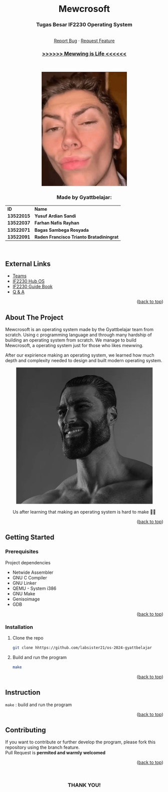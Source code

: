 <!-- Back to Top Link-->
<a name="readme-top"></a>


<br />
<div align="center">
  <h1 align="center">Mewcrosoft</h1>

  <p align="center">
    <h3>Tugas Besar IF2230 Operating System</h3>
    <br/>
    <a href="https://github.com/labsister21/os-2024-gyattbelajar/issues">Report Bug</a>
    ·
    <a href="https://github.com/labsister21/os-2024-gyattbelajar/issues">Request Feature</a>
    <br/>
    <h3><a href="https://www.youtube.com/shorts/9PGyaaxxvJg"> >>>>>> Mewwing is Life <<<<<< </a></h3>
<br>

![Mewing img](img/mewing.png)

  </p>
</div>

<!-- CONTRIBUTOR -->
<div align="center" id="contributor">
  <strong>
    <h3>Made by Gyattbelajar:</h3>
    <table align="center">
      <tr>
        <td>ID</td>
        <td>Name</td>
      </tr>
      <tr>
        <td>13522015</td>
        <td>Yusuf Ardian Sandi</td>
      </tr>
      <tr>
        <td>13522037</td>
        <td>Farhan Nafis Rayhan</td>
      </tr>
      <tr>
        <td>13522071</td>
        <td>Bagas Sambega Rosyada</td>
      </tr>
      <tr>
        <td>13522091</td>
        <td>Raden Francisco Trianto Bratadiningrat</td>
      </tr>
    </table>
  </strong>
  <br>
</div>


## External Links

- [Teams](https://docs.google.com/spreadsheets/d/1IjofJU7STaYPVOte2DYM28U3t6D67FddbMigU7Sp_Bo/edit#gid=2052696959)
- [IF2230 Hub OS](https://docs.google.com/document/d/1X_tgtBZ0KwjRRfyjQmozmAY3Q74JqgWiRd0Ag1a34G8/edit)
- [IF2230 Guide Book](https://docs.google.com/document/d/1EafdqpKWpYpU08w8AmKrEDCedrh8PvnGJ3bJWZEeFPU/edit)
- [Q & A](https://docs.google.com/spreadsheets/d/1rNPvGYgwL01TW3rRRyD6vJnfFd23knJb0enbeTEDYPc/edit#gid=59385452)

<p align="right">(<a href="#readme-top">back to top</a>)</p>

<!-- ABOUT THE PROJECT -->
## About The Project

Mewcrosoft is an operating system made by the Gyattbelajar team from scratch. Using c programming language and through many hardship of building an operating system from scratch. We manage to build Mewcrosoft, a operating system just for those who likes mewwing.

After our expirience making an operating system, we learned how much depth and complexity needed to design and built modern operating system.

<div align="center">

![gigachad](img/gigachad.png)

Us after learning that making an operating system is hard to make 🥵🥵

</div>

<p align="right">(<a href="#readme-top">back to top</a>)</p>


<!-- GETTING STARTED -->
## Getting Started

### Prerequisites

Project dependencies 

* Netwide Assembler
* GNU C Compiler
* GNU Linker
* QEMU - System i386
* GNU Make
* Genisoimage
* GDB

<p align="right">(<a href="#readme-top">back to top</a>)</p>

### Installation


1. Clone the repo
   ```sh
   git clone hhttps://github.com/labsister21/os-2024-gyattbelajar
   ```
2. Build and run the program
   ```sh
   make
   ```

<p align="right">(<a href="#readme-top">back to top</a>)</p>

<!-- INSTURCTION -->
## Instruction

`make` : build and run the program

<p align="right">(<a href="#readme-top">back to top</a>)</p>


<!-- CONTRIBUTING -->
## Contributing

If you want to contribute or further develop the program, please fork this repository using the branch feature.  
Pull Request is **permited and warmly welcomed**

<p align="right">(<a href="#readme-top">back to top</a>)</p>


<br>
<h3 align="center"> THANK YOU! </h3>

<!-- MARKDOWN LINKS & IMAGES -->
<!-- https://www.markdownguide.org/basic-syntax/#reference-style-links -->
[issues-url]: https://github.com/labsister21/os-2024-gyattbelajar/issues